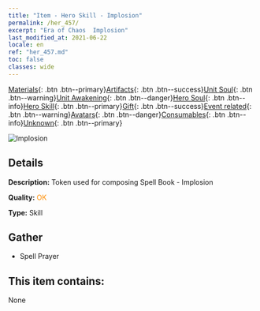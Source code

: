 ```yaml
---
title: "Item - Hero Skill - Implosion"
permalink: /her_457/
excerpt: "Era of Chaos  Implosion"
last_modified_at: 2021-06-22
locale: en
ref: "her_457.md"
toc: false
classes: wide
---
```

 [Materials](/Items/){: .btn .btn--primary}[Artifacts](/Items/Artifacts/){: .btn .btn--success}[Unit Soul](/Items/UnitSoul/){: .btn .btn--warning}[Unit Awakening](/Items/UnitAwakening/){: .btn .btn--danger}[Hero Soul](/Items/HeroSoul/){: .btn .btn--info}[Hero Skill](/Items/HeroSkill/){: .btn .btn--primary}[Gift](/Items/Gift/){: .btn .btn--success}[Event related](/Items/Events/){: .btn .btn--warning}[Avatars](/Items/Avatars/){: .btn .btn--danger}[Consumables](/Items/Consumables/){: .btn .btn--info}[Unknown](/Items/Unknown/){: .btn .btn--primary}

 ![Implosion](/images/t/ps_leimingbaodan.png)

## Details
 **Description:** Token used for composing Spell Book - Implosion

 **Quality:** <span style="color: #FF8C00">OK</span>

 **Type:** Skill

## Gather

*    Spell Prayer 

## This item contains:

  None

